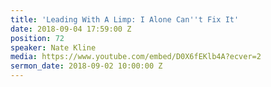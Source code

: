 ```yaml
---
title: 'Leading With A Limp: I Alone Can''t Fix It'
date: 2018-09-04 17:59:00 Z
position: 72
speaker: Nate Kline
media: https://www.youtube.com/embed/D0X6fEKlb4A?ecver=2
sermon_date: 2018-09-02 10:00:00 Z
---
```


